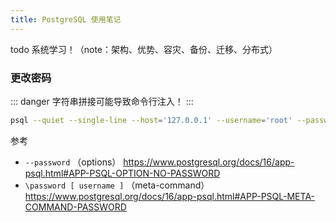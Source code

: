 ```yaml
---
title: PostgreSQL 使用笔记
---
```


todo 系统学习！（note：架构、优势、容灾、备份、迁移、分布式）

### 更改密码

::: danger
字符串拼接可能导致命令行注入！
:::

```bash
psql --quiet --single-line --host='127.0.0.1' --username='root' --password --command='\password'
```

参考

+ `--password` （options） https://www.postgresql.org/docs/16/app-psql.html#APP-PSQL-OPTION-NO-PASSWORD
+ `\password [ username ]` （meta-command） https://www.postgresql.org/docs/16/app-psql.html#APP-PSQL-META-COMMAND-PASSWORD
